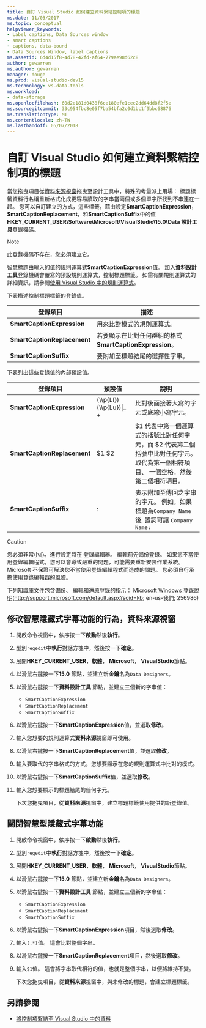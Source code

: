 ```yaml
---
title: 自訂 Visual Studio 如何建立資料繫結控制項的標題
ms.date: 11/03/2017
ms.topic: conceptual
helpviewer_keywords:
- Label captions, Data Sources window
- smart captions
- captions, data-bound
- Data Sources Window, label captions
ms.assetid: 6d4d15f8-4d78-42fd-af64-779ae98d62c8
author: gewarren
ms.author: gewarren
manager: douge
ms.prod: visual-studio-dev15
ms.technology: vs-data-tools
ms.workload:
- data-storage
ms.openlocfilehash: 60d2e181d0438f6ce180efe1cec2dd64dd8f2f5e
ms.sourcegitcommit: 33c954fbc8e05f7ba54bfa2c0d1bc1f9bbc68876
ms.translationtype: MT
ms.contentlocale: zh-TW
ms.lasthandoff: 05/07/2018
---
```

# <a name="customize-how-visual-studio-creates-captions-for-data-bound-controls"></a>自訂 Visual Studio 如何建立資料繫結控制項的標題

當您拖曳項目從[資料來源視窗](add-new-data-sources.md)拖曳至設計工具中，特殊的考量派上用場： 標題標籤資料行名稱重新格式化成更容易讀取的字串當兩個或多個單字所找到不串連在一起。 您可以自訂建立的方式，這些標籤，藉由設定**SmartCaptionExpression**， **SmartCaptionReplacement**，和**SmartCaptionSuffix**中的值**HKEY_CURRENT_USER\Software\Microsoft\VisualStudio\15.0\Data 設計工具**登錄機碼。

> [!NOTE]
> 此登錄機碼不存在，您必須建立它。

智慧標題由輸入的值的規則運算式**SmartCaptionExpression**值。 加入**資料設計工具**登錄機碼會覆寫的預設規則運算式，控制標題標籤。 如需有關規則運算式的詳細資訊，請參閱[使用 Visual Studio 中的規則運算式](../ide/using-regular-expressions-in-visual-studio.md)。

下表描述控制標題標籤的登錄值。

|登錄項目|描述|
|-------------------|-----------------|
|**SmartCaptionExpression**|用來比對模式的規則運算式。|
|**SmartCaptionReplacement**|若要顯示在比對任何群組的格式**SmartCaptionExpression**。|
|**SmartCaptionSuffix**|要附加至標題結尾的選擇性字串。|

下表列出這些登錄值的內部預設值。

|登錄項目|預設值|說明|
|-------------------|-------------------|-----------------|
|**SmartCaptionExpression**|(\\\p{Ll}) (\\\p{Lu})&#124;_ +|比對後面接著大寫的字元或底線小寫字元。|
|**SmartCaptionReplacement**|$1 $2|$1 代表中第一個運算式的括號比對任何字元，而 $2 代表第二個括號中比對任何字元。 取代為第一個相符項目、 一個空格，然後第二個相符項目。|
|**SmartCaptionSuffix**|:|表示附加至傳回之字串的字元。 例如，如果標題為`Company Name`後, 置詞可讓 `Company Name:`|

> [!CAUTION]
> 您必須非常小心，進行設定時在 登錄編輯器。 編輯前先備份登錄。 如果您不當使用登錄編輯程式，您可以會導致嚴重的問題，可能需要重新安裝作業系統。 Microsoft 不保證可解決您不當使用登錄編輯程式而造成的問題。 您必須自行承擔使用登錄編輯器的風險。
>
> 下列知識庫文件包含備份、 編輯和還原登錄的指示： [Microsoft Windows 登錄說明](http://support.microsoft.com/default.aspx?scid=kb;en-us;256986)(http://support.microsoft.com/default.aspx?scid=kb; en-us-我們; 256986)

## <a name="modify-the-smart-captioning-behavior-of-the-data-sources-window"></a>修改智慧隱藏式字幕功能的行為，資料來源視窗

1.  開啟命令視窗中，依序按一下**啟動**然後**執行**。

2.  型別`regedit`中**執行**對話方塊中，然後按一下**確定**。

3.  展開**HKEY_CURRENT_USER**，**軟體**， **Microsoft**， **VisualStudio**節點。

7.  以滑鼠右鍵按一下**15.0**  節點，並建立新**金鑰**名為`Data Designers`。

8.  以滑鼠右鍵按一下**資料設計工具** 節點，並建立三個新的字串值：

    - `SmartCaptionExpression`
    - `SmartCaptionReplacement`
    - `SmartCaptionSuffix`

11. 以滑鼠右鍵按一下**SmartCaptionExpression**值，並選取**修改**。

12. 輸入您想要的規則運算式**資料來源**視窗即可使用。

13. 以滑鼠右鍵按一下**SmartCaptionReplacement**值，並選取**修改**。

14. 輸入要取代的字串格式的方式，您想要顯示在您的規則運算式中比對的模式。

15. 以滑鼠右鍵按一下**SmartCaptionSuffix**值，並選取**修改**。

16. 輸入您想要顯示的標題結尾的任何字元。

    下次您拖曳項目，從**資料來源**視窗中，建立標題標籤使用提供的新登錄值。

## <a name="turn-off-the-smart-captioning-feature"></a>關閉智慧型隱藏式字幕功能

1.  開啟命令視窗中，依序按一下**啟動**然後**執行**。

2.  型別`regedit`中**執行**對話方塊中，然後按一下**確定**。

3.  展開**HKEY_CURRENT_USER**，**軟體**， **Microsoft**， **VisualStudio**節點。

7.  以滑鼠右鍵按一下**15.0**  節點，並建立新**金鑰**名為`Data Designers`。

8.  以滑鼠右鍵按一下**資料設計工具** 節點，並建立三個新的字串值：

    - `SmartCaptionExpression`
    - `SmartCaptionReplacement`
    - `SmartCaptionSuffix`

11. 以滑鼠右鍵按一下**SmartCaptionExpression**項目，然後選取**修改**。

12. 輸入`(.*)`值。 這會比對整個字串。

13. 以滑鼠右鍵按一下**SmartCaptionReplacement**項目，然後選取**修改**。

14. 輸入`$1`值。 這會將字串取代相符的值，也就是整個字串，以便將維持不變。

    下次您拖曳項目，從**資料來源**視窗中，與未修改的標題，會建立標題標籤。

## <a name="see-also"></a>另請參閱

- [將控制項繫結至 Visual Studio 中的資料](../data-tools/bind-controls-to-data-in-visual-studio.md)